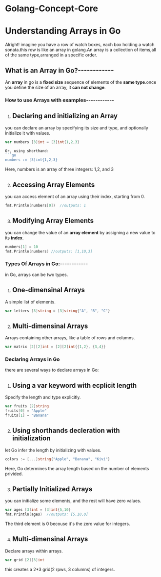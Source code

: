 # Golang-Concept-Core

# Understanding Arrays in Go

Alright! imagine you have a row of watch boxes, each box holding a watch sonata.this row is like an array in golang.An array is a collection of items,all of the same type,arranged in a specific order.

## What is an Array in Go?------------

An **array** in go is a **fixed size** sequence of elements of the **same type**.once you define the size of an array, it **can not change**.

### How to use Arrays with examples------------

1. ## Declaring and initializing an Array

you can declare an array by specifying its size and type, and optionally initialize it with values.
```go
var numbers [3]int = [3]int{1,2,3}

Or, using shorthand:
```go
numbers := [3]int{1,2,3}
```
Here, numbers is an array of three integers: 1,2, and 3

2. ## Accessing Array Elements

you can access element of an array using their index, starting from 0.
```go
fmt.Println(numbers[0])  //outputs: 1
```

3. ## Modifying Array Elements
you can change the value of an **array element** by assigning a new value to its **index**.
```go
numbers[1] = 10
fmt.Println(numbers) //outputs: [1,10,3]
```

### Types Of Arrays in Go:------------

in Go, arrays can be two types.

1. ## One-dimensinal Arrays
A simple list of elements.
```go
var letters [3]string = [3]string{"A", "B", "C"}
```

2. ## Multi-dimensinal Arrays
Arrays containing other arrays, like a table of rows and columns.
```go
var matrix [2][2]int = [2][2]int{{1,2}, {3,4}}
```

### Declaring Arrays in Go
there are several ways to declare arrays in Go:

1. ## Using a var keyword with ecplicit length
Specify the length and type explicitly.
```go
var fruits [2]string
fruits[0] = "Apple"
fruits[1] = "Banana"
```

2. ## Using shorthands decleration with initialization
let Go infer the length by initializing with values.
```go
colors := [...]string{"Apple", "Banana", "Kivi"}
```

Here, Go determines the array length based on the number of elements privided.

3. ## Partially Initialized Arrays
you can initialize some elements, and the rest will have zero values.
```go
var ages [3]int = [3]int{5,10}
fmt.Println(ages)  //outputs: [5,10,0]
```

The third element is 0 becouse it's the zero value for integers.

4. ## Multi-dimensinal Arrays
Declare arrays within arrays.
```go
var grid [2][3]int
```
this creates a 2*3 grid(2 rpws, 3 columns) of integers.